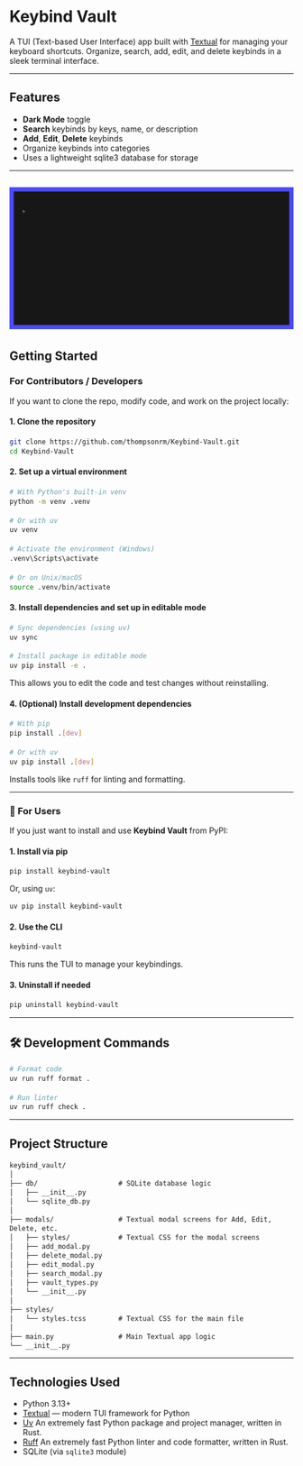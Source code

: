 # Keybind Vault

A TUI (Text-based User Interface) app built with [Textual](https://github.com/Textualize/textual) for managing your keyboard shortcuts. Organize, search, add, edit, and delete keybinds in a sleek terminal interface.

---

## Features

- **Dark Mode** toggle
- **Search** keybinds by keys, name, or description
- **Add**, **Edit**, **Delete** keybinds
- Organize keybinds into categories
- Uses a lightweight sqlite3 database for storage

---
![Demo](gif/demo.gif)
---

## Getting Started

### For Contributors / Developers

If you want to clone the repo, modify code, and work on the project locally:

#### 1. Clone the repository

```bash
git clone https://github.com/thompsonrm/Keybind-Vault.git
cd Keybind-Vault
```

#### 2. Set up a virtual environment

```bash
# With Python's built-in venv
python -m venv .venv

# Or with uv
uv venv

# Activate the environment (Windows)
.venv\Scripts\activate

# Or on Unix/macOS
source .venv/bin/activate
```

#### 3. Install dependencies and set up in editable mode

```bash
# Sync dependencies (using uv)
uv sync

# Install package in editable mode
uv pip install -e .
```

This allows you to edit the code and test changes without reinstalling.

#### 4. (Optional) Install development dependencies

```bash
# With pip
pip install .[dev]

# Or with uv
uv pip install .[dev]
```

Installs tools like `ruff` for linting and formatting.

---

### 👤 For Users

If you just want to install and use **Keybind Vault** from PyPI:

#### 1. Install via pip

```bash
pip install keybind-vault
```

Or, using `uv`:

```bash
uv pip install keybind-vault
```

#### 2. Use the CLI

```bash
keybind-vault
```

This runs the TUI to manage your keybindings.

#### 3. Uninstall if needed

```bash
pip uninstall keybind-vault
```

---

## 🛠️ Development Commands

```bash
# Format code
uv run ruff format .

# Run linter
uv run ruff check .
```
---

## Project Structure

```text
keybind_vault/
│
├── db/                    # SQLite database logic
│   ├── __init__.py
│   └── sqlite_db.py
│
├── modals/                # Textual modal screens for Add, Edit, Delete, etc.
│   ├── styles/            # Textual CSS for the modal screens
│   ├── add_modal.py
│   ├── delete_modal.py
│   ├── edit_modal.py
│   ├── search_modal.py
│   ├── vault_types.py
│   └── __init__.py
│
├── styles/
│   └── styles.tcss        # Textual CSS for the main file
│
├── main.py                # Main Textual app logic
└── __init__.py
```

---

## Technologies Used

- Python 3.13+
- [Textual](https://textual.textualize.io/) — modern TUI framework for Python
- [Uv](https://docs.astral.sh/uv/) An extremely fast Python package and project manager, written in Rust.
- [Ruff](https://docs.astral.sh/ruff/) An extremely fast Python linter and code formatter, written in Rust.
- SQLite (via `sqlite3` module)

